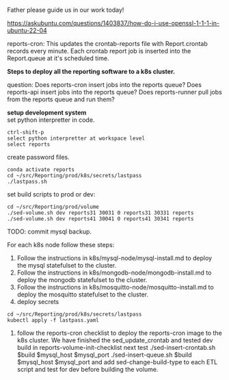 Father please guide us in our work today!

https://askubuntu.com/questions/1403837/how-do-i-use-openssl-1-1-1-in-ubuntu-22-04

reports-cron:
This updates the crontab-reports file with Report.crontab records every minute.
Each crontab report job is inserted into the Report.queue at it's scheduled time.


**Steps to deploy all the reporting software to a k8s cluster.**  

question:
Does reports-cron insert jobs into the reports queue?
Does reports-api insert jobs into the reports queue?
Does reports-runner pull jobs from the reports queue and run them?

**setup development system**  
set python interpretter in code.  
```
ctrl-shift-p
select python interpretter at workspace level
select reports
```
create password files.  
```
conda activate reports
cd ~/src/Reporting/prod/k8s/secrets/lastpass
./lastpass.sh
```
set build scripts to prod or dev:  
```
cd ~/src/Reporting/prod/volume
./sed-volume.sh dev reports31 30031 0 reports31 30331 reports
./sed-volume.sh dev reports41 30041 0 reports41 30341 reports
```
TODO:
commit mysql backup.

For each k8s node follow these steps:
1. Follow the instructions in k8s/mysql-node/mysql-install.md to deploy the mysql statefulset to the cluster.
2. Follow the instructions in k8s/mongodb-node/mongodb-install.md to deploy the mongodb statefulset to the cluster.
3. Follow the instructions in k8s/mosquitto-node/mosquitto-install.md to deploy the mosquitto statefulset to the cluster.
4. deploy secrets
```
cd ~/src/Reporting/prod/k8s/secrets/lastpass
kubectl apply -f lastpass.yaml
```

1. follow the reports-cron checklist to deploy the reports-cron image to the k8s cluster.
We have finished the sed_update_crontab and tested dev build in reports-volume-init-checklist
next test ./sed-insert-crontab.sh $build $mysql_host $mysql_port
./sed-insert-queue.sh $build $mysql_host $mysql_port
and add sed-change-build-type to each ETL script and test for dev
before building the volume.